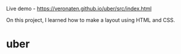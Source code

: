Live demo - https://veronaten.github.io/uber/src/index.html

On this project, I learned how to make a layout using HTML and CSS.

# uber
